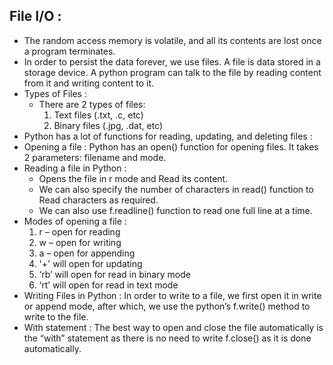 ## File I/O :
- The random access memory is volatile, and all its contents are lost once a program terminates.
- In order to persist the data forever, we use files. A file is data stored in a storage device. A python program can talk to the file by reading content from it and writing content to it.
- Types of Files :
   - There are 2 types of files:
     1. Text files (.txt, .c, etc)
     2. Binary files (.jpg, .dat, etc)
- Python has a lot of functions for reading, updating, and deleting files :
- Opening a file : Python has an open() function for opening files. It takes 2 parameters: filename and mode.
- Reading a file in Python : 
   - Opens the file in r mode and Read its content. 
   - We can also specify the number of characters in read() function to Read characters as required.
   - We can also use f.readline() function to read one full line at a time.
- Modes of opening a file :
   1. r – open for reading
   2. w – open for writing
   3. a – open for appending
   4. '+' will open for updating
   5. ‘rb’ will open for read in binary mode
   6. ‘rt’ will open for read in text mode
- Writing Files in Python : In order to write to a file, we first open it in write or append mode, after which, we use the python’s f.write() method to write to the file.
- With statement : The best way to open and close the file automatically is the “with” statement as there is no need to write f.close() as it is done automatically.
